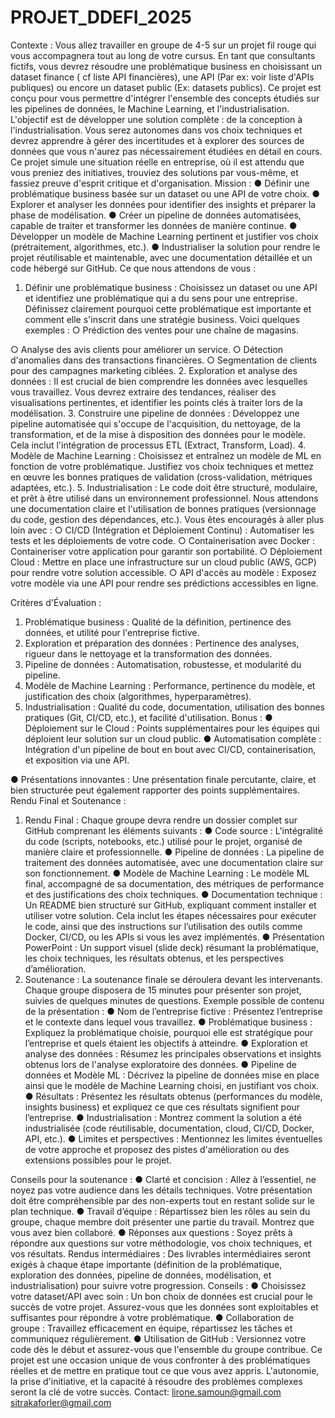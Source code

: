 # PROJET_DDEFI_2025
Contexte :
Vous allez travailler en groupe de 4-5 sur un projet fil rouge qui vous accompagnera tout au
long de votre cursus. En tant que consultants fictifs, vous devrez résoudre une problématique
business en choisissant un dataset finance ( cf liste API financières), une API (Par ex: voir liste
d'APIs publiques) ou encore un dataset public (Ex: datasets publics).
Ce projet est conçu pour vous permettre d'intégrer l'ensemble des concepts étudiés sur les
pipelines de données, le Machine Learning, et l'industrialisation.
L'objectif est de développer une solution complète : de la conception à l'industrialisation. Vous
serez autonomes dans vos choix techniques et devrez apprendre à gérer des incertitudes et à
explorer des sources de données que vous n'aurez pas nécessairement étudiées en détail en
cours. Ce projet simule une situation réelle en entreprise, où il est attendu que vous preniez des
initiatives, trouviez des solutions par vous-même, et fassiez preuve d'esprit critique et
d'organisation.
Mission :
● Définir une problématique business basée sur un dataset ou une API de votre choix.
● Explorer et analyser les données pour identifier des insights et préparer la phase de
modélisation.
● Créer un pipeline de données automatisées, capable de traiter et transformer les
données de manière continue.
● Développer un modèle de Machine Learning pertinent et justifier vos choix
(prétraitement, algorithmes, etc.).
● Industrialiser la solution pour rendre le projet réutilisable et maintenable, avec une
documentation détaillée et un code hébergé sur GitHub.
Ce que nous attendons de vous :
1. Définir une problématique business : Choisissez un dataset ou une API et identifiez
une problématique qui a du sens pour une entreprise. Définissez clairement pourquoi
cette problématique est importante et comment elle s'inscrit dans une stratégie
business. Voici quelques exemples :
○ Prédiction des ventes pour une chaîne de magasins.

○ Analyse des avis clients pour améliorer un service.
○ Détection d'anomalies dans des transactions financières.
○ Segmentation de clients pour des campagnes marketing ciblées.
2. Exploration et analyse des données : Il est crucial de bien comprendre les données
avec lesquelles vous travaillez. Vous devrez extraire des tendances, réaliser des
visualisations pertinentes, et identifier les points clés à traiter lors de la modélisation.
3. Construire une pipeline de données : Développez une pipeline automatisée qui
s'occupe de l'acquisition, du nettoyage, de la transformation, et de la mise à disposition
des données pour le modèle. Cela inclut l'intégration de processus ETL (Extract,
Transform, Load).
4. Modèle de Machine Learning : Choisissez et entraînez un modèle de ML en fonction
de votre problématique. Justifiez vos choix techniques et mettez en œuvre les bonnes
pratiques de validation (cross-validation, métriques adaptées, etc.).
5. Industrialisation : Le code doit être structuré, modulaire, et prêt à être utilisé dans un
environnement professionnel. Nous attendons une documentation claire et l'utilisation de
bonnes pratiques (versionnage du code, gestion des dépendances, etc.). Vous êtes
encouragés à aller plus loin avec :
○ CI/CD (Intégration et Déploiement Continu) : Automatiser les tests et les
déploiements de votre code.
○ Containerisation avec Docker : Containeriser votre application pour garantir
son portabilité.
○ Déploiement Cloud : Mettre en place une infrastructure sur un cloud public
(AWS, GCP) pour rendre votre solution accessible.
○ API d'accès au modèle : Exposez votre modèle via une API pour rendre ses
prédictions accessibles en ligne.

Critères d'Évaluation :
1. Problématique business : Qualité de la définition, pertinence des données, et utilité
pour l'entreprise fictive.
2. Exploration et préparation des données : Pertinence des analyses, rigueur dans le
nettoyage et la transformation des données.
3. Pipeline de données : Automatisation, robustesse, et modularité du pipeline.
4. Modèle de Machine Learning : Performance, pertinence du modèle, et justification des
choix (algorithmes, hyperparamètres).
5. Industrialisation : Qualité du code, documentation, utilisation des bonnes pratiques
(Git, CI/CD, etc.), et facilité d'utilisation.
Bonus :
● Déploiement sur le Cloud : Points supplémentaires pour les équipes qui déploient leur
solution sur un cloud public.
● Automatisation complète : Intégration d'un pipeline de bout en bout avec CI/CD,
containerisation, et exposition via une API.

● Présentations innovantes : Une présentation finale percutante, claire, et bien
structurée peut également rapporter des points supplémentaires.
Rendu Final et Soutenance :
1. Rendu Final :
Chaque groupe devra rendre un dossier complet sur GitHub comprenant les éléments suivants :
● Code source : L'intégralité du code (scripts, notebooks, etc.) utilisé pour le projet,
organisé de manière claire et professionnelle.
● Pipeline de données : La pipeline de traitement des données automatisée, avec une
documentation claire sur son fonctionnement.
● Modèle de Machine Learning : Le modèle ML final, accompagné de sa documentation,
des métriques de performance et des justifications des choix techniques.
● Documentation technique : Un README bien structuré sur GitHub, expliquant
comment installer et utiliser votre solution. Cela inclut les étapes nécessaires pour
exécuter le code, ainsi que des instructions sur l’utilisation des outils comme Docker,
CI/CD, ou les APIs si vous les avez implémentés.
● Présentation PowerPoint : Un support visuel (slide deck) résumant la problématique,
les choix techniques, les résultats obtenus, et les perspectives d’amélioration.
2. Soutenance :
La soutenance finale se déroulera devant les intervenants. Chaque groupe disposera de 15
minutes pour présenter son projet, suivies de quelques minutes de questions.
Exemple possible de contenu de la présentation :
● Nom de l’entreprise fictive : Présentez l’entreprise et le contexte dans lequel vous
travaillez.
● Problématique business : Expliquez la problématique choisie, pourquoi elle est
stratégique pour l’entreprise et quels étaient les objectifs à atteindre.
● Exploration et analyse des données : Résumez les principales observations et
insights obtenus lors de l'analyse exploratoire des données.
● Pipeline de données et Modèle ML : Décrivez la pipeline de données mise en place
ainsi que le modèle de Machine Learning choisi, en justifiant vos choix.
● Résultats : Présentez les résultats obtenus (performances du modèle, insights
business) et expliquez ce que ces résultats signifient pour l’entreprise.
● Industrialisation : Montrez comment la solution a été industrialisée (code réutilisable,
documentation, cloud, CI/CD, Docker, API, etc.).
● Limites et perspectives : Mentionnez les limites éventuelles de votre approche et
proposez des pistes d'amélioration ou des extensions possibles pour le projet.

Conseils pour la soutenance :
● Clarté et concision : Allez à l’essentiel, ne noyez pas votre audience dans les détails
techniques. Votre présentation doit être compréhensible par des non-experts tout en
restant solide sur le plan technique.
● Travail d’équipe : Répartissez bien les rôles au sein du groupe, chaque membre doit
présenter une partie du travail. Montrez que vous avez bien collaboré.
● Réponses aux questions : Soyez prêts à répondre aux questions sur votre
méthodologie, vos choix techniques, et vos résultats.
Rendus intermédiaires :
Des livrables intermédiaires seront exigés à chaque étape importante (définition de la
problématique, exploration des données, pipeline de données, modélisation, et industrialisation)
pour suivre votre progression.
Conseils :
● Choisissez votre dataset/API avec soin : Un bon choix de données est crucial pour le
succès de votre projet. Assurez-vous que les données sont exploitables et suffisantes
pour répondre à votre problématique.
● Collaboration de groupe : Travaillez efficacement en équipe, répartissez les tâches et
communiquez régulièrement.
● Utilisation de GitHub : Versionnez votre code dès le début et assurez-vous que
l'ensemble du groupe contribue.
Ce projet est une occasion unique de vous confronter à des problématiques réelles et de mettre
en pratique tout ce que vous avez appris. L'autonomie, la prise d'initiative, et la capacité à
résoudre des problèmes complexes seront la clé de votre succès.
Contact:
lirone.samoun@gmail.com
sitrakaforler@gmail.com
